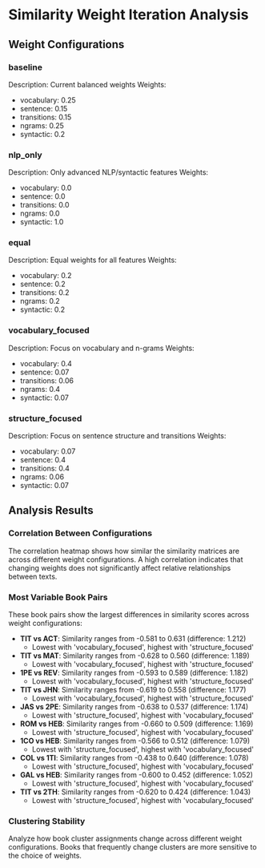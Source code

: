 # Similarity Weight Iteration Analysis

## Weight Configurations

### baseline
Description: Current balanced weights
Weights:
- vocabulary: 0.25
- sentence: 0.15
- transitions: 0.15
- ngrams: 0.25
- syntactic: 0.2

### nlp_only
Description: Only advanced NLP/syntactic features
Weights:
- vocabulary: 0.0
- sentence: 0.0
- transitions: 0.0
- ngrams: 0.0
- syntactic: 1.0

### equal
Description: Equal weights for all features
Weights:
- vocabulary: 0.2
- sentence: 0.2
- transitions: 0.2
- ngrams: 0.2
- syntactic: 0.2

### vocabulary_focused
Description: Focus on vocabulary and n-grams
Weights:
- vocabulary: 0.4
- sentence: 0.07
- transitions: 0.06
- ngrams: 0.4
- syntactic: 0.07

### structure_focused
Description: Focus on sentence structure and transitions
Weights:
- vocabulary: 0.07
- sentence: 0.4
- transitions: 0.4
- ngrams: 0.06
- syntactic: 0.07

## Analysis Results

### Correlation Between Configurations

The correlation heatmap shows how similar the similarity matrices are across different weight configurations.
A high correlation indicates that changing weights does not significantly affect relative relationships between texts.

### Most Variable Book Pairs

These book pairs show the largest differences in similarity scores across weight configurations:

- **TIT vs ACT**: Similarity ranges from -0.581 to 0.631 (difference: 1.212)
  - Lowest with 'vocabulary_focused', highest with 'structure_focused'
- **TIT vs MAT**: Similarity ranges from -0.628 to 0.560 (difference: 1.189)
  - Lowest with 'vocabulary_focused', highest with 'structure_focused'
- **1PE vs REV**: Similarity ranges from -0.593 to 0.589 (difference: 1.182)
  - Lowest with 'vocabulary_focused', highest with 'structure_focused'
- **TIT vs JHN**: Similarity ranges from -0.619 to 0.558 (difference: 1.177)
  - Lowest with 'vocabulary_focused', highest with 'structure_focused'
- **JAS vs 2PE**: Similarity ranges from -0.638 to 0.537 (difference: 1.174)
  - Lowest with 'structure_focused', highest with 'vocabulary_focused'
- **ROM vs HEB**: Similarity ranges from -0.660 to 0.509 (difference: 1.169)
  - Lowest with 'structure_focused', highest with 'vocabulary_focused'
- **1CO vs HEB**: Similarity ranges from -0.566 to 0.512 (difference: 1.079)
  - Lowest with 'structure_focused', highest with 'vocabulary_focused'
- **COL vs 1TI**: Similarity ranges from -0.438 to 0.640 (difference: 1.078)
  - Lowest with 'structure_focused', highest with 'vocabulary_focused'
- **GAL vs HEB**: Similarity ranges from -0.600 to 0.452 (difference: 1.052)
  - Lowest with 'structure_focused', highest with 'vocabulary_focused'
- **TIT vs 2TH**: Similarity ranges from -0.620 to 0.424 (difference: 1.043)
  - Lowest with 'structure_focused', highest with 'vocabulary_focused'

### Clustering Stability

Analyze how book cluster assignments change across different weight configurations.
Books that frequently change clusters are more sensitive to the choice of weights.


